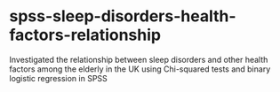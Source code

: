 # spss-sleep-disorders-health-factors-relationship
Investigated the relationship between sleep disorders and other health factors among the elderly in the UK using Chi-squared tests and binary logistic regression in SPSS
